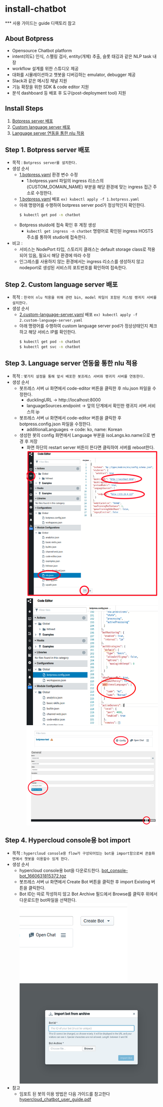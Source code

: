 # install-chatbot
*** 사용 가이드는 guide 디렉토리 참고

## About Botpress
* Opensource Chatbot platform
* intent(의도) 인식, 스펠링 검사, entity(개체) 추출, 슬롯 태깅과 같은 NLP task 내장
* workflow 설계를 위한 스튜디오 제공
* 대화를 시뮬레이션하고 챗봇을 디버깅하는 emulator, debugger 제공
* Slack과 같은 메시징 채널 지원
* 기능 확장을 위한 SDK & code editor 지원   
* 분석 dashboard 등 배포 후 도구(post-deployment tool) 지원


## Install Steps
1. [Botpress server 배포](https://github.com/tmax-cloud/install-chatbot#step-1-botpress-server-%EB%B0%B0%ED%8F%AC)
2. [Custom language server 배포](https://github.com/tmax-cloud/install-chatbot#step-2-custom-language-server-%EB%B0%B0%ED%8F%AC)
3. [Language server 연동을 통한 nlu 적용](https://github.com/tmax-cloud/install-chatbot#step-3-language-server-%EC%97%B0%EB%8F%99%EC%9D%84-%ED%86%B5%ED%95%9C-nlu-%EC%A0%81%EC%9A%A9)

## Step 1. Botpress server 배포
* 목적 : `Botpress server를 설치한다.`
* 생성 순서 
    * [1.botpress.yaml](./1.botpress.yaml) 환경 변수 수정
        * 1.botpress.yaml 파일의 ingress 리소스의 {CUSTOM_DOMAIN_NAME} 부분을 해당 환경에 맞는 ingress 접근 주소로 수정한다.
    * [1.botpress.yaml](./1.botpress.yaml) 배포 `ex) kubectl apply -f 1.botpress.yaml`
    * 아래 명령어를 수행하여 botpress server pod가 정상적인지 확인한다.
        ```bash
        $ kubectl get pod -n chatbot
        ```
    * Botpress stuido에 접속 확인 후 계정 생성
        * `kubectl get ingress -n chatbot` 명령어로 확인된 ingress HOSTS 주소를 통하여 studio에 접속한다.      
* 비고 : 
    * 서비스는 NodePort 타입, 스토리지 클래스는 default storage class로 적용되어 있음, 필요시 해당 환경에 따라 수정
    * 인그레스를 사용하지 않는 환경에서는 ingress 리소스를 생성하지 않고 nodeport로 생성된 서비스의 포트번호를 확인하여 접속한다.

## Step 2. Custom language server 배포
* 목적 : `한국어 nlu 적용을 위해 관련 bin, model 파일이 포함된 커스텀 랭귀지 서버를 설치한다.`
* 생성 순서 
    * [2.custom-language-server.yaml](./2.custom-language-server.yaml) 배포 `ex) kubectl apply -f 2.custom-language-server.yaml`
    * 아래 명령어를 수행하여 custom language server pod가 정상상태인지 체크하고 해당 서비스 IP를 확인한다.
        ```bash
        $ kubectl get pod -n chatbot
        $ kubectl get svc -n chatbot
        ```

## Step 3. Language server 연동을 통한 nlu 적용
* 목적 : `몇가지 설정을 통해 앞서 배포한 봇프레스 서버와 랭귀지 서버를 연동한다.`
* 생성 순서 
    * 봇프레스 서버 ui 화면에서 code-editor 버튼을 클릭한 후 nlu.json 파일을 수정한다.
        * ducklingURL -> http://localhost:8000
        * languageSources.endpoint -> 앞의 단계에서 확인한 랭귀지 서버 서비스의 ip 
    * 봇프레스 서버 ui 화면에서 code-editor 버튼을 클릭한 후 botpress.config.json 파일을 수정한다.   
        * additionalLanguages -> code: ko, name: Korean       
    * 생성한 봇의 config 화면에서 Language 부분을 isoLangs.ko.name으로 변경 후 저장
        * 화면 하단의 restart server 버튼이 뜬다면 클릭하여 서버를 reboot한다.
    ![1.URL.png](./img/1.URL.png)     
    ![3.additionallang.png](./img/3.additionallang.png)
    ![2.language.png](./img/2.language.png)  

## Step 4. Hypercloud console용 bot import   
* 목적 : `hypercloud console용 flow가 구성되어있는 bot을 import함으로써 콘솔화면에서 챗봇을 이용할수 있게 한다.`
* 생성 순서 
    * hypercloud console용 bot을 다운로드한다.
    [bot_console-bot_1660631815372.tgz](./bot_console-bot_1660631815372.tgz)
    * 봇프레스 서버 ui 화면에서 Create Bot 버튼을 클릭한 후 import Existing 버튼을 클릭한다.       
    * Bot ID는 따로 작성하지 않고 Bot Archive 필드에서 Browse를 클릭후 위에서 다운로드한 bot파일을 선택한다.       
    ![4.createBot.png](./img/4.createBot.png)     
    ![5.importBot.png](./img/5.importBot.png)
* 참고
    * 임포트 된 봇의 이용 방법은 다음 가이드를 참고한다    
    [hypercloud_chatbot_user_guide.pdf](./guide/hypercloud_chatbot_user_guide.pdf)  
    

